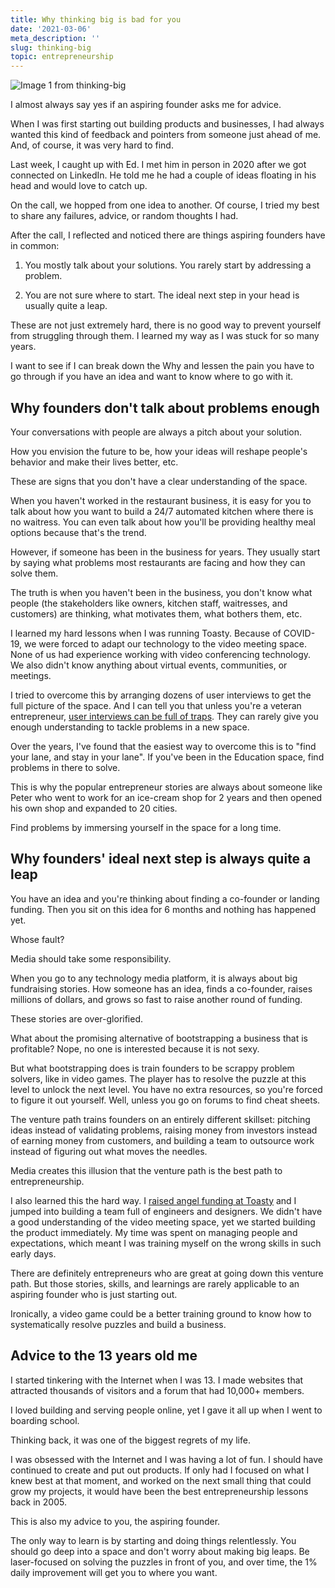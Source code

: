 ```yaml
---
title: Why thinking big is bad for you
date: '2021-03-06'
meta_description: ''
slug: thinking-big
topic: entrepreneurship
---
```

<img src="/images/blog/thinking-big-1.jpeg" alt="Image 1 from thinking-big" class="cover-image" />


I almost always say yes if an aspiring founder asks me for advice.

When I was first starting out building products and businesses, I had always wanted this kind of feedback and pointers from someone just ahead of me. And, of course, it was very hard to find.

Last week, I caught up with Ed. I met him in person in 2020 after we got connected on LinkedIn. He told me he had a couple of ideas floating in his head and would love to catch up.

On the call, we hopped from one idea to another. Of course, I tried my best to share any failures, advice, or random thoughts I had.

After the call, I reflected and noticed there are things aspiring founders have in common:

1. You mostly talk about your solutions. You rarely start by addressing a problem.

2. You are not sure where to start. The ideal next step in your head is usually quite a leap.

These are not just extremely hard, there is no good way to prevent yourself from struggling through them. I learned my way as I was stuck for so many years.

I want to see if I can break down the Why and lessen the pain you have to go through if you have an idea and want to know where to go with it.

## Why founders don't talk about problems enough
Your conversations with people are always a pitch about your solution.

How you envision the future to be, how your ideas will reshape people's behavior and make their lives better, etc.

These are signs that you don't have a clear understanding of the space.

When you haven't worked in the restaurant business, it is easy for you to talk about how you want to build a 24/7 automated kitchen where there is no waitress. You can even talk about how you'll be providing healthy meal options because that's the trend.

However, if someone has been in the business for years. They usually start by saying what problems most restaurants are facing and how they can solve them.

The truth is when you haven't been in the business, you don't know what people (the stakeholders like owners, kitchen staff, waitresses, and customers) are thinking, what motivates them, what bothers them, etc.

I learned my hard lessons when I was running Toasty. Because of COVID-19, we were forced to adapt our technology to the video meeting space. None of us had experience working with video conferencing technology. We also didn't know anything about virtual events, communities, or meetings.

I tried to overcome this by arranging dozens of user interviews to get the full picture of the space. And I can tell you that unless you're a veteran entrepreneur, <a href="/user-interview-traps">user interviews can be full of traps</a>. They can rarely give you enough understanding to tackle problems in a new space.

Over the years, I've found that the easiest way to overcome this is to "find your lane, and stay in your lane". If you've been in the Education space, find problems in there to solve.

This is why the popular entrepreneur stories are always about someone like Peter who went to work for an ice-cream shop for 2 years and then opened his own shop and expanded to 20 cities.

Find problems by immersing yourself in the space for a long time.

## Why founders' ideal next step is always quite a leap

You have an idea and you're thinking about finding a co-founder or landing funding. Then you sit on this idea for 6 months and nothing has happened yet.

Whose fault?

Media should take some responsibility.

When you go to any technology media platform, it is always about big fundraising stories. How someone has an idea, finds a co-founder, raises millions of dollars, and grows so fast to raise another round of funding.

These stories are over-glorified.

What about the promising alternative of bootstrapping a business that is profitable? Nope, no one is interested because it is not sexy.

But what bootstrapping does is train founders to be scrappy problem solvers, like in video games. The player has to resolve the puzzle at this level to unlock the next level. You have no extra resources, so you're forced to figure it out yourself. Well, unless you go on forums to find cheat sheets.

The venture path trains founders on an entirely different skillset: pitching ideas instead of validating problems, raising money from investors instead of earning money from customers, and building a team to outsource work instead of figuring out what moves the needles.

Media creates this illusion that the venture path is the best path to entrepreneurship.

I also learned this the hard way. I <a href="/validate-startup-ideas">raised angel funding at Toasty</a> and I jumped into building a team full of engineers and designers. We didn't have a good understanding of the video meeting space, yet we started building the product immediately. My time was spent on managing people and expectations, which meant I was training myself on the wrong skills in such early days.

There are definitely entrepreneurs who are great at going down this venture path. But those stories, skills, and learnings are rarely applicable to an aspiring founder who is just starting out.

Ironically, a video game could be a better training ground to know how to systematically resolve puzzles and build a business.

## Advice to the 13 years old me

I started tinkering with the Internet when I was 13. I made websites that attracted thousands of visitors and a forum that had 10,000+ members.

I loved building and serving people online, yet I gave it all up when I went to boarding school.

Thinking back, it was one of the biggest regrets of my life.

I was obsessed with the Internet and I was having a lot of fun. I should have continued to create and put out products. If only had I focused on what I knew best at that moment, and worked on the next small thing that could grow my projects, it would have been the best entrepreneurship lessons back in 2005.

This is also my advice to you, the aspiring founder.

The only way to learn is by starting and doing things relentlessly. You should go deep into a space and don't worry about making big leaps. Be laser-focused on solving the puzzles in front of you, and over time, the 1% daily improvement will get you to where you want.
